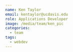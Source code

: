 ```yaml
---
name: Ken Taylor
email: kentaylor@ucdavis.edu
role: Applications Developer
image: /media/team/ken_pic
categories:
  - team
tags:
  - webdev
---
```

